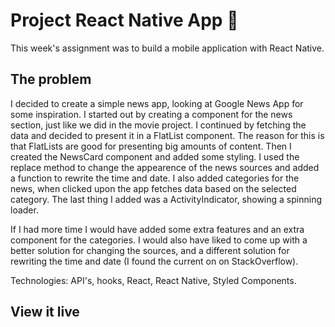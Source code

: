 # Project React Native App 📱

This week's assignment was to build a mobile application with React Native.

## The problem

I decided to create a simple news app, looking at Google News App for some inspiration. I started out by creating a component for the news section, just like we did in the movie project. I continued by fetching the data and decided to present it in a FlatList component. The reason for this is that FlatLists are good for presenting big amounts of content. Then I created the NewsCard component and added some styling. I used the replace method to change the appearence of the news sources and added a function to rewrite the time and date. I also added categories for the news, when clicked upon the app fetches data based on the selected category. The last thing I added was a ActivityIndicator, showing a spinning loader.

If I had more time I would have added some extra features and an extra component for the categories. I would also have liked to come up with a better solution for changing the sources, and a different solution for rewriting the time and date (I found the current on on StackOverflow).

Technologies: API's, hooks, React, React Native, Styled Components.

## View it live
